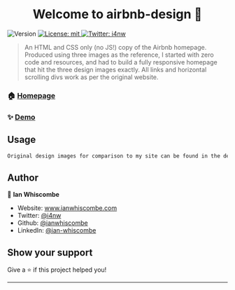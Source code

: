 <h1 align="center">Welcome to airbnb-design 👋</h1>
<p>
  <img alt="Version" src="https://img.shields.io/badge/version-1.0-blue.svg?cacheSeconds=2592000" />
  <a href="#" target="_blank">
    <img alt="License: mit" src="https://img.shields.io/badge/License-mit-yellow.svg" />
  </a>
  <a href="https://twitter.com/i4nw" target="_blank">
    <img alt="Twitter: i4nw" src="https://img.shields.io/twitter/follow/i4nw.svg?style=social" />
  </a>
</p>

> An HTML and CSS only (no JS!) copy of the Airbnb homepage. Produced using three images as the reference, I started with zero code and resources, and had to build a fully responsive homepage that hit the three design images exactly. All links and horizontal scrolling divs work as per the original website.  

### 🏠 [Homepage](https://github.com/ianwhiscombe/airbnb-design)

### ✨ [Demo](https://airbnb-design.netlify.app)

## Usage

```sh
Original design images for comparison to my site can be found in the designs folder.
```

## Author

👤 **Ian Whiscombe**

* Website: www.ianwhiscombe.com
* Twitter: [@i4nw](https://twitter.com/i4nw)
* Github: [@ianwhiscombe](https://github.com/ianwhiscombe)
* LinkedIn: [@ian-whiscombe](https://linkedin.com/in/ian-whiscombe)

## Show your support

Give a ⭐️ if this project helped you!

***
